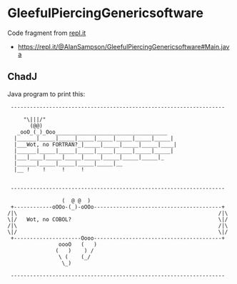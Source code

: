 # GleefulPiercingGenericsoftware

Code fragment from [repl.it](https://repl.it/)

- https://repl.it/@AlanSampson/GleefulPiercingGenericsoftware#Main.java

## ChadJ

Java program to print this:

```
 -------------------------------------------------------------------

     "\|||/"
       (@@)
   _ooO_(_)_Ooo___________________________________
  |______|_____|_____|_____|_____|_____|_____|_____|
  |___Wot, no FORTRAN?_|_____|_____|_____|_____|____|
  |______|_____|_____|_____|_____|_____|_____|_____|
  |___|____|_____|_____|_____|_____|_____|_____|_
  |______|_____|_____|_____|_____|__
  |__ !    !     !     !


 -------------------------------------------------------------------

                 (  @ @  )
 +------------oOOo-(_)-oOOo----------------------------------------+
/|\                                                               /|\
\|/   Wot, no COBOL?                                              \|/
/|\                                                               /|\
\|/                                                               \|/
 +---------------------Oooo----------------------------------------+
                oooO   (   )
               (   )    ) /
                \ (    (_/
                 \_)

 -------------------------------------------------------------------

```

